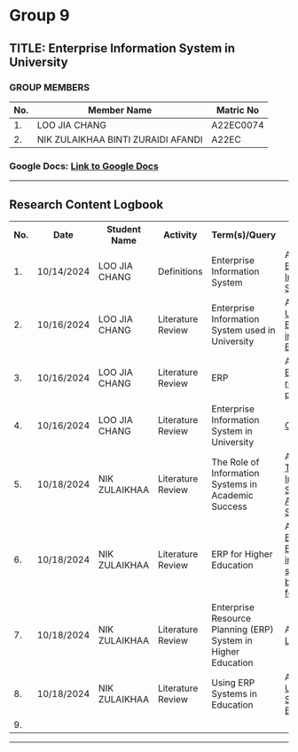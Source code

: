 # Group 9

## TITLE: Enterprise Information System in University

### GROUP MEMBERS

| No. | Member Name | Matric No |
|-----|-------------|-----------|
| 1.  | LOO JIA CHANG | A22EC0074 |
| 2.  | NIK ZULAIKHAA BINTI ZURAIDI AFANDI | A22EC |

### Google Docs: [Link to Google Docs](https://docs.google.com/document/d/1mMZWIXP-mcHeOHDrDzprgqm1a30DfvRdJ-7rReHXsKg/edit)

---

## Research Content Logbook

<table>
    <tr>
        <th>No.</th>
        <th>Date</th>
        <th>Student Name</th>
        <th>Activity</th>
        <th>Term(s)/Query</th>
        <th>Details</th>
    </tr>
    <tr>
        <td>1.</td>
        <td>10/14/2024</td>
        <td>LOO JIA CHANG</td>
        <td>Definitions</td>
        <td>Enterprise Information System</td>
        <td>Article found:<br><a href="https://www.sciencedirect.com/topics/computer-science/enterprise-information-system">Enterprise Information System</a></td>
    </tr>
    <tr>
        <td>2.</td>
        <td>10/16/2024</td>
        <td>LOO JIA CHANG</td>
        <td>Literature Review</td>
        <td>Enterprise Information System used in University</td>
        <td>Article found:<br><a href="https://www.academiaerp.com/blog/understanding-erp-systems-in-higher-education/">Understanding ERP Systems in Higher Education</a></td>
    </tr>
    <tr>
        <td>3.</td>
        <td>10/16/2024</td>
        <td>LOO JIA CHANG</td>
        <td>Literature Review</td>
        <td>ERP</td>
        <td>Article found:<br><A href="https://www.ibm.com/topics/enterprise-resource-planning">Enterprise resource planning</td>
    </tr>
    <tr>
        <td>4.</td>
        <td>10/16/2024</td>
        <td>LOO JIA CHANG</td>
        <td>Literature Review</td>
        <td>Enterprise Information System in University</td>
        <td><a href="https://chatgpt.com/share/670fc9f6-c2e4-8013-9f5d-10507e4c76f1">ChatGPT</a></td>
    </tr>
    <tr>
        <td>5.</td>
        <td>10/18/2024</td>
        <td>NIK ZULAIKHAA</td>
        <td>Literature Review</td>
        <td>The Role of Information Systems in Academic Success</td>
        <td>Article found:<br><a href="https://unitedceres.edu.sg/information-systems-in-academic-success-2/#:~:text=Information%20systems%20play%20a%20crucial,and%20storing%20academic%20materials%20efficiently.">The Role of Information Systems in Academic Success</a></td>
    </tr>
    <tr>
        <td>6.</td>
        <td>10/18/2024</td>
        <td>NIK ZULAIKHAA</td>
        <td>Literature Review</td>
        <td>ERP for Higher Education</td>
        <td>Article found:<br><a href="https://rsult.one/erp-per-industry/erp-for-higher-education-industry-specific-benefits-and-features/#:~:text=An%20ERP%20system%20enhances%20institutional,tasks%20and%20better%20strategic%20planning.">ERP for Higher Education: industry specific benefits and features
</a></td>
        </tr>
    <tr>
        <td>7.</td>
        <td>10/18/2024</td>
        <td>NIK ZULAIKHAA</td>
        <td>Literature Review</td>
        <td>Enterprise Resource Planning (ERP) System in Higher
Education</td>
        <td>Article found<br><a href="https://d1wqtxts1xzle7.cloudfront.net/81001227/68694_1-libre.pdf?1645203686=&response-content-disposition=inline%3B+filename%3DEnterprise_Resource_Planning_ERP_System.pdf&Expires=1729236929&Signature=f8auQF8AaBs5QP2XKmoOkQED2FehKB7HkHeYIChnjXvE-Ok~w4VU-01tmg8AbMmK5bL7Smg4wYTPwYPuO~NZFNSjItsafTNQvaXpNH~pUB2wFh7H5~IDgyk46WD3AgEizXm0mQbIxhqH870p7ePJ4kuRY7as1VXNOJ2QIWXp~lwHTZQ6MCmOIEYE10ofNFQ~2IIa5uFNg08obx9kKSBQxWiFHdeu5~UQywm2YVXk3Od26huTyj4o6Tu2eWojlep7BhVknx~2ONXHwZzsFBYKjkAu-pKb-cRYeQabRh7NFLyVGgu~2t~iPloMwNyZNn9wwPDvBqJkqHY9saSKyIadVA__&Key-Pair-Id=APKAJLOHF5GGSLRBV4ZA">Link</a></td>
    </tr>
    <tr>
        <td>8.</td>
        <td>10/18/2024</td>
        <td>NIK ZULAIKHAA</td>
        <td>Literature Review</td>
        <td>Using ERP Systems in Education </td>
        <td>Article found:<br><a href="https://aisel.aisnet.org/cgi/viewcontent.cgi?article=2488&context=cais">Using ERP Systems in Education </a></td>
    </tr>
    <tr>
        <td>9.</td>
        <td></td>
        <td></td>
        <td></td>
        <td></td>
        <td></td>
    </tr>
</table>

---

